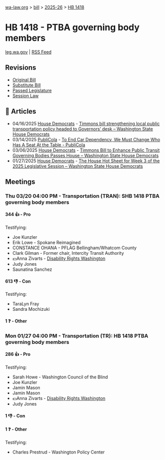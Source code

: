 [wa-law.org](/) > [bill](/bill/) > [2025-26](/bill/2025-26/) > [HB 1418](/bill/2025-26/hb/1418/)

# HB 1418 - PTBA governing body members
[leg.wa.gov](https://app.leg.wa.gov/billsummary?BillNumber=1418&Year=2025&Initiative=false) | [RSS Feed](./rss.xml)

## Revisions
* [Original Bill](1/)
* [Substitute Bill](S/)
* [Passed Legislature](S.PL/)
* [Session Law](S.SL/)

## 📰 Articles
* 04/16/2025 [House Democrats](/org/house_democrats/) - [Timmons bill strengthening local public transportation policy headed to Governors’ desk – Washington State House Democrats](https://housedemocrats.wa.gov/blog/2025/04/16/timmons-bill-strengthening-local-public-transportation-policy-headed-to-governors-desk/#:~:text=House%20Bill%201418)
* 03/14/2025 [PubliCola](/org/publicola/) - [To End Car Dependency, We Must Change Who Has A Seat At the Table - PubliCola](https://publicola.com/2025/03/14/to-end-car-dependency-we-must-change-who-has-a-seat-at-the-table/#:~:text=HB%201418)
* 03/06/2025 [House Democrats](/org/house_democrats/) - [Timmons Bill to Enhance Public Transit Governing Bodies Passes House – Washington State House Democrats](https://housedemocrats.wa.gov/blog/2025/03/06/timmons-bill-to-enhance-public-transit-governing-bodies-passes-house/#:~:text=House%20Bill%201418)
* 01/27/2025 [House Democrats](/org/house_democrats/) - [The House Hot Sheet for Week 3 of the 2025 Legislative Session – Washington State House Democrats](https://housedemocrats.wa.gov/blog/2025/01/27/the-house-hot-sheet-for-week-3-of-the-2025-legislative-session/#:~:text=HB%201418)

## Meetings
### Thu 03/20 04:00 PM - Transportation (TRAN): SHB 1418 PTBA governing body members
#### 344 👍 - Pro
Testifying:
* Joe Kunzler
* Erik Lowe - Spokane Reimagined
* CONSTANCE OHANA - PFLAG Bellingham/Whatcom County
* Clark Gilman - Former chair, Intercity Transit Authority
* 💵Anna Zivarts - [Disability Rights Washington](/org/disability_rights_washington/)
* Judy Jones
* Saunatina Sanchez

#### 613 👎 - Con
Testifying:
* TaraLyn Fray
* Sandra Mochizuki

#### 1 ❓ - Other

### Mon 01/27 04:00 PM - Transportation (TR): HB 1418 PTBA governing body members
#### 286 👍 - Pro
Testifying:
* Sarah Howe - Washington Council of the Blind
* Joe Kunzler
* Jamin Mason
* Jamin Mason
* 💵Anna Zivarts - [Disability Rights Washington](/org/disability_rights_washington/)
* Judy Jones

#### 1 👎 - Con

#### 1 ❓ - Other
Testifying:
* Charles Prestrud - Washington Policy Center
